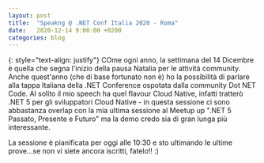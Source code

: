 ```yaml
---
layout: post
title:  "Speakng @ .NET Conf Italia 2020 - Roma"
date:   2020-12-14 9:00:00 +0200
categories: blog
---
```

{: style="text-align: justify"}
COme ogni anno, la settimana del 14 Dicembre è quella che segna l'inizio della pausa Natalia per le attività community. Anche quest'anno (che di base fortunato non è) ho la possibilità di parlare alla tappa Italiana della .NET Conference ospotata dalla community Dot NET Code. Al solito il mio speech ha quel flavour Cloud Native, infatti tratterò .NET 5 per gli sviluppatori Cloud Native - in questa sessione ci sono abbastanza overlap con la mia ultima sessione al Meetup up ".NET 5 Passato, Presente e Futuro" ma la demo credo sia di gran lunga più interessante.

La sessione è pianificata per oggi alle 10:30 e sto ultimando le ultime prove...se non vi siete ancora iscritti, fatelo!! :)